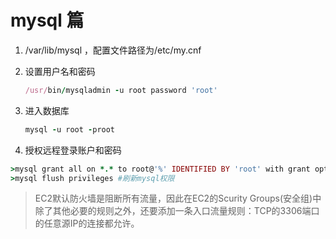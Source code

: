 # mysql 篇

1. /var/lib/mysql ，配置文件路径为/etc/my.cnf
2. 设置用户名和密码

   ```ruby
   /usr/bin/mysqladmin -u root password 'root'
   ```

3. 进入数据库

   ```ruby
   mysql -u root -proot
   ```

4. 授权远程登录账户和密码

```ruby
>mysql grant all on *.* to root@'%' IDENTIFIED BY 'root' with grant option;
>mysql flush privileges #刷新mysql权限
```

> EC2默认防火墙是阻断所有流量，因此在EC2的Scurity Groups\(安全组\)中除了其他必要的规则之外，还要添加一条入口流量规则：TCP的3306端口的任意源IP的连接都允许。

